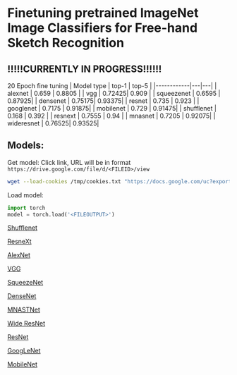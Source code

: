 # Finetuning pretrained ImageNet Image Classifiers for Free-hand Sketch Recognition
## !!!!!CURRENTLY IN PROGRESS!!!!!!

20 Epoch fine tuning
| Model type | top-1  | top-5  |
|------------|---|---|
| alexnet    | 0.659  | 0.8805 |
| vgg        | 0.72425| 0.909  |
| squeezenet | 0.6595 | 0.87925|
| densenet   | 0.75175| 0.93375|
| resnet     | 0.735  | 0.923  |
| googlenet  | 0.7175 | 0.91875|
| mobilenet  | 0.729  | 0.91475|
| shufflenet | 0.168  | 0.392  |
| resnext    | 0.7555 | 0.94   |
| mnasnet    | 0.7205 | 0.92075|
| wideresnet | 0.76525| 0.93525|

## Models:
Get model:
Click link, URL will be in format `https://drive.google.com/file/d/<FILEID>/view`
```bash
wget --load-cookies /tmp/cookies.txt "https://docs.google.com/uc?export=download&confirm=$(wget --quiet --save-cookies /tmp/cookies.txt --keep-session-cookies --no-check-certificate 'https://docs.google.com/uc?export=download&id=<FILEID>' -O- | sed -rn 's/.*confirm=([0-9A-Za-z_]+).*/\1\n/p')&id=1qEGk84k8KGK93jRD9OIlW1Ed4c5Iq96Z" -O <FILEOUTPUT> && rm -rf /tmp/cookies.txt
```

Load model:
```python
import torch
model = torch.load('<FILEOUTPUT>')
```


[Shufflenet](https://drive.google.com/file/d/1-CBr2qc8xHAqtYuXKnEKrKOe6JySiQyx/view?usp=sharing)

[ResneXt](https://drive.google.com/file/d/1-LaeQCCzjcNpIb3Cu7pnuL2rfGj48DVc/view?usp=sharing)

[AlexNet](https://drive.google.com/file/d/1-S2glVkseE-GCd9fjeeCxbys71i1HqFh/view?usp=sharing)

[VGG](https://drive.google.com/file/d/1-cCo9FNSL3EUPIJEPV-RDyl-QLHzE5Gm/view?usp=sharing)

[SqueezeNet](https://drive.google.com/file/d/1-vaCEBBqCPO6dSrOJawdXAViK-UmXFWP/view?usp=sharing)

[DenseNet](https://drive.google.com/file/d/104mZmdDZFcVPLhQmNwlxWdTEcOmeZA4-/view?usp=sharing)

[MNASTNet](https://drive.google.com/file/d/106PacomRKaiy8k47iOFUmsPlGekmFQ39/view?usp=sharing)

[Wide ResNet](https://drive.google.com/file/d/109MTLD6o8hYkfqS5dL-mv5XOd0njIwh0/view?usp=sharing)

[ResNet](https://drive.google.com/file/d/10Go0fA8TdjL66cKw6H5aHCXjknOyisuG/view?usp=sharing)

[GoogLeNet](https://drive.google.com/file/d/10S2v3TkP_9dHh-dXrO7uNj5f0nXZSpmT/view?usp=sharing)


[MobileNet](https://drive.google.com/file/d/1weqhBx0Rs4b7rfOQI8G9gHm8crBp1b3Y/view?usp=sharing)

